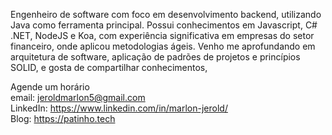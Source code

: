 Engenheiro de software com foco em desenvolvimento backend, utilizando Java como ferramenta principal. Possui conhecimentos em Javascript, C# .NET, NodeJS e Koa, com experiência significativa em empresas do setor financeiro, onde aplicou metodologias ágeis. Venho me aprofundando em arquitetura de software, aplicação de padrões de projetos e princípios SOLID, e gosta de compartilhar conhecimentos,

Agende um horário <br>
email: jeroldmarlon5@gmail.com <br>
LinkedIn: https://www.linkedin.com/in/marlon-jerold/ <br>
Blog: https://patinho.tech

